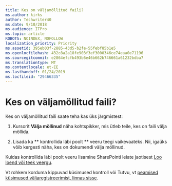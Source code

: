 ```yaml
---
title: Kes on väljamöllitud faili?
ms.author: kirks
author: Techwriter40
ms.date: 9/10/2018
ms.audience: ITPro
ms.topic: article
ROBOTS: NOINDEX, NOFOLLOW
localization_priority: Priority
ms.assetid: 395eb03f-2885-43d5-b2fe-55febf85b1e5
ms.openlocfilehash: 432c8a2a18fe903f3ef3000346ce74eaa0e71196
ms.sourcegitcommit: e2864efcfb493b6e46b662b746661a61232bdba7
ms.translationtype: MT
ms.contentlocale: et-EE
ms.lasthandoff: 01/24/2019
ms.locfileid: "29466335"
---
```

# <a name="who-has-a-file-checked-out"></a>Kes on väljamöllitud faili?

Kes on väljamöllitud faili saate teha kas üks järgmistest:
  
1. Kursorit **Välja möllinud** näha kohtspikker, mis ütleb teile, kes on faili välja möllida. 
    
2. Lisada ka ** kontrollida läbi poolt ** veeru teegi vaikevaateks. Nii, igaüks võib kergesti näha, kes on dokumendi välja möllinud. 
    
Kuidas kontrollida läbi poolt veeru lisamine SharePointi leiate jaotisest [Loo loend või teek veergu](https://go.microsoft.com/fwlink/?linkid=2019591). 
  
Vt rohkem korduma kippuvad küsimused kontroll või Tutvu, vt [peamised küsimused väljaregistreerimist, linnas sisse](https://go.microsoft.com/fwlink/?linkid=2018786).
  


